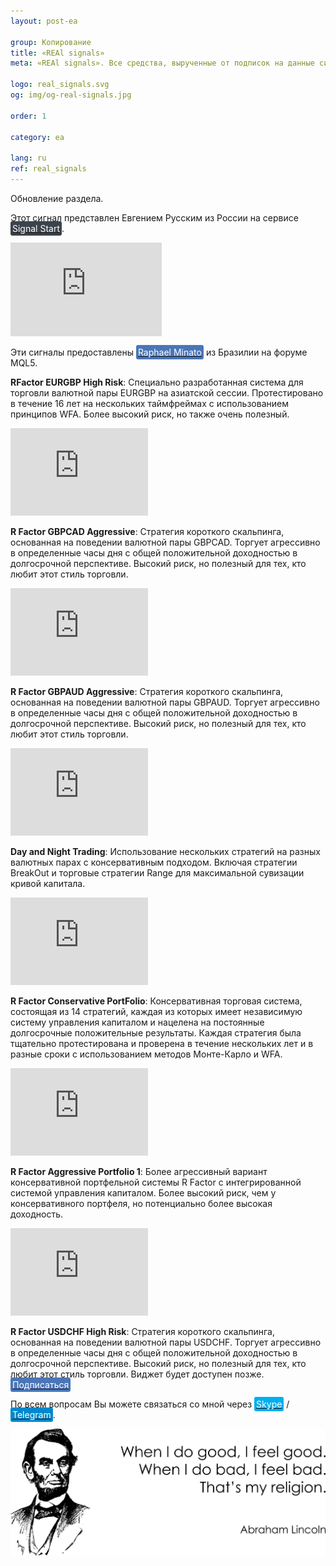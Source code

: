 ```yaml
---
layout: post-ea

group: Копирование
title: «REAl signals»
meta: «REAl signals». Все средства, вырученные от подписок на данные сигналы, будут направлены на развитие проекта и благотворительность.

logo: real_signals.svg
og: img/og-real-signals.jpg

order: 1

category: ea

lang: ru
ref: real_signals
---
```


Обновление раздела.

Этот сигнал представлен Евгением Русским из России на сервисе <a href="https://www.signalstart.com/analysis/pipspool/50865" target="_blank"><span style="background-color:#3b434c; color:white; padding:3px; border-radius: 3px">Signal Start</span></a>.  
<iframe frameborder="0" width="242" height="150" src="https://www.signalstart.com/ru/widgets/1/50865?colors=578EBE,FFFFFF,004782"></iframe>

Эти сигналы предоставлены <a href="https://www.mql5.com/ru/users/johnmacknamara" target="_blank"><span style="background-color:#4a76b8; color:white; padding:3px; border-radius: 3px">Raphael Minato</span></a> из Бразилии на форуме MQL5.

**RFactor EURGBP High Risk**: Специально разработанная система для торговли валютной пары EURGBP на азиатской сессии. Протестировано в течение 16 лет на нескольких таймфреймах с использованием принципов WFA. Более высокий риск, но также очень полезный.  
<iframe frameborder="0" width="220" height="140" src="https://www.mql5.com/ru/signals/widget/signal/3ps8"></iframe>

**R Factor GBPCAD Aggressive**: Стратегия короткого скальпинга, основанная на поведении валютной пары GBPCAD. Торгует агрессивно в определенные часы дня с общей положительной доходностью в долгосрочной перспективе. Высокий риск, но полезный для тех, кто любит этот стиль торговли.
<iframe frameborder="0" width="220" height="140" src="https://www.mql5.com/ru/signals/widget/signal/3qz7"></iframe>

**R Factor GBPAUD Aggressive**: Стратегия короткого скальпинга, основанная на поведении валютной пары GBPAUD. Торгует агрессивно в определенные часы дня с общей положительной доходностью в долгосрочной перспективе. Высокий риск, но полезный для тех, кто любит этот стиль торговли.  
<iframe frameborder="0" width="220" height="140" src="https://www.mql5.com/ru/signals/widget/signal/3rvu"></iframe>

**Day and Night Trading**: Использование нескольких стратегий на разных валютных парах с консервативным подходом. Включая стратегии BreakOut и торговые стратегии Range для максимальной сувизации кривой капитала.  
<iframe frameborder="0" width="220" height="140" src="https://www.mql5.com/ru/signals/widget/signal/3ps9"></iframe>

**R Factor Conservative PortFolio**: Консервативная торговая система, состоящая из 14 стратегий, каждая из которых имеет независимую систему управления капиталом и нацелена на постоянные долгосрочные положительные результаты. Каждая стратегия была тщательно протестирована и проверена в течение нескольких лет и в разные сроки с использованием методов Монте-Карло и WFA.  
<iframe frameborder="0" width="220" height="140" src="https://www.mql5.com/ru/signals/widget/signal/3psa"></iframe>

**R Factor Aggressive Portfolio 1**: Более агрессивный вариант консервативной портфельной системы R Factor с интегрированной системой управления капиталом. Более высокий риск, чем у консервативного портфеля, но потенциально более высокая доходность.
<iframe frameborder="0" width="220" height="140" src="https://www.mql5.com/ru/signals/widget/signal/3psb"></iframe>

**R Factor USDCHF High Risk**: Стратегия короткого скальпинга, основанная на поведении валютной пары USDCHF. Торгует агрессивно в определенные часы дня с общей положительной доходностью в долгосрочной перспективе. Высокий риск, но полезный для тех, кто любит этот стиль торговли.
Виджет будет доступен позже.  
<a href="https://www.mql5.com/ru/signals/530561" target="_blank"><span style="background-color:#4a76b8; color:white; padding:3px; border-radius: 3px">Подписаться</span></a>

По всем вопросам Вы можете связаться со мной через <a href="skype:chutkoy89?call" target="_blank"><span style="background-color:#00aff0; color:white; padding:3px; border-radius: 3px">Skype</span></a> / <a href="https://t.me/chutkoy" target="_blank"><span style="background-color:#0088cc; color:white; padding:3px; border-radius: 3px">Telegram</span></a>.

<a data-fancybox="gallery" href="/img/programming/Lincoln.png"><img src="/img/programming/Lincoln.png" alt=""></a>
